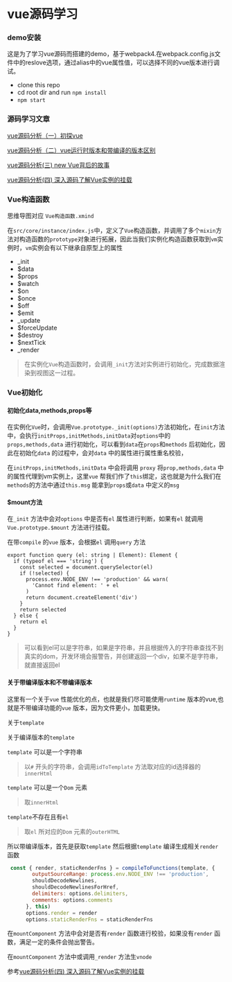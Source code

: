 # vue源码学习

### demo安装

这是为了学习vue源码而搭建的demo，基于webpack4.在webpack.config.js文件中的reslove选项，通过alias中的vue属性值，可以选择不同的vue版本进行调试。



- clone this repo
- cd root dir and run `npm install`
- `npm start`

### 源码学习文章

[vue源码分析（一）初探vue](https://blog.csdn.net/TyrionJ/article/details/104384077) 

[vue源码分析（二）vue运行时版本和带编译的版本区别](https://blog.csdn.net/TyrionJ/article/details/104393552)

[vue源码分析(三) new Vue背后的故事](https://blog.csdn.net/TyrionJ/article/details/104398902)

[vue源码分析(四) 深入源码了解Vue实例的挂载](https://blog.csdn.net/TyrionJ/article/details/104401882)



### Vue构造函数

思维导图对应 `Vue构造函数.xmind`

在`src/core/instance/index.js`中，定义了`Vue`构造函数，并调用了多个`mixin`方法对构造函数的`prototype`对象进行拓展，因此当我们实例化构造函数获取到`vm`实例时，`vm`实例会有以下继承自原型上的属性

- _init
- $data
- $props
- $watch
- $on
- $once
- $off
- $emit
- _update
- $forceUpdate
- $destroy
- $nextTick
- _render



> 在实例化`Vue`构造函数时，会调用`_init`方法对实例进行初始化，完成数据渲染到视图这一过程。



### Vue初始化

#### 初始化data,methods,props等

在实例化`Vue`时，会调用`Vue.prototype._init(options)`方法初始化，在`init`方法中，会执行`initProps,initMethods,initData`对`options`中的`props,methods,data` 进行初始化，可以看到`data`在`props`和`methods` 后初始化，因此在初始化`data` 的过程中，会对`data` 中的属性进行属性重名校验，

在`initProps,initMethods,initData` 中会将调用 `proxy`  将`prop,methods,data` 中的属性代理到vm实例上，这里`vue` 帮我们作了`this`绑定，这也就是为什么我们在`methods`的方法中通过`this.msg` 能拿到`props`或`data` 中定义的`msg`



#### $mount方法

在`_init` 方法中会对`options` 中是否有`el` 属性进行判断，如果有`el` 就调用`Vue.prototype.$mount` 方法进行挂载。

在带`compile` 的`vue` 版本，会根据`el` 调用`query` 方法

```
export function query (el: string | Element): Element {
  if (typeof el === 'string') {
    const selected = document.querySelector(el)
    if (!selected) {
      process.env.NODE_ENV !== 'production' && warn(
        'Cannot find element: ' + el
      )
      return document.createElement('div')
    }
    return selected
  } else {
    return el
  }
}
```

> 可以看到el可以是字符串，如果是字符串，并且根据传入的字符串查找不到真实的dom，开发环境会报警告，并创建返回一个div，如果不是字符串，就直接返回el

#### 关于带编译版本和不带编译版本

这里有一个关于`vue` 性能优化的点，也就是我们尽可能使用`runtime` 版本的vue,也就是不带编译功能的`vue` 版本，因为文件更小，加载更快。

关于`template`

关于编译版本的`template`

`template` 可以是一个字符串

>  以`#` 开头的字符串，会调用`idToTemplate`  方法取对应的id选择器的`innerHtml`

`template` 可以是一个`Dom` 元素

> 取`innerHtml`

`template`不存在且有`el`

> 取`el` 所对应的`Dom` 元素的`outerHTML`



所以带编译版本，首先是获取`template` 然后根据`template` 编译生成相关`render` 函数



```javascript
 const { render, staticRenderFns } = compileToFunctions(template, {
        outputSourceRange: process.env.NODE_ENV !== 'production',
        shouldDecodeNewlines,
        shouldDecodeNewlinesForHref,
        delimiters: options.delimiters,
        comments: options.comments
      }, this)
      options.render = render
      options.staticRenderFns = staticRenderFns
```

 在`mountComponent` 方法中会对是否有`render` 函数进行校验，如果没有`render` 函数，满足一定的条件会抛出警告。

在`mountComponent` 方法中或调用`_render` 方法生`vnode` 

参考[vue源码分析(四) 深入源码了解Vue实例的挂载](https://blog.csdn.net/TyrionJ/article/details/104401882)